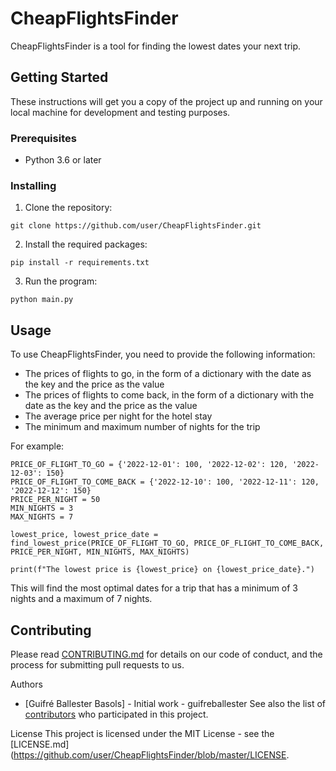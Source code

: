 # CheapFlightsFinder

CheapFlightsFinder is a tool for finding the lowest dates your next trip.

## Getting Started
These instructions will get you a copy of the project up and running on your local machine for development and testing purposes.

### Prerequisites
- Python 3.6 or later

### Installing
1. Clone the repository:

```
git clone https://github.com/user/CheapFlightsFinder.git
```

2. Install the required packages:
```
pip install -r requirements.txt
```

3. Run the program:
```
python main.py
```
## Usage
To use CheapFlightsFinder, you need to provide the following information:

- The prices of flights to go, in the form of a dictionary with the date as the key and the price as the value
- The prices of flights to come back, in the form of a dictionary with the date as the key and the price as the value
- The average price per night for the hotel stay
- The minimum and maximum number of nights for the trip

For example:

```
PRICE_OF_FLIGHT_TO_GO = {'2022-12-01': 100, '2022-12-02': 120, '2022-12-03': 150}
PRICE_OF_FLIGHT_TO_COME_BACK = {'2022-12-10': 100, '2022-12-11': 120, '2022-12-12': 150}
PRICE_PER_NIGHT = 50
MIN_NIGHTS = 3
MAX_NIGHTS = 7

lowest_price, lowest_price_date = find_lowest_price(PRICE_OF_FLIGHT_TO_GO, PRICE_OF_FLIGHT_TO_COME_BACK, PRICE_PER_NIGHT, MIN_NIGHTS, MAX_NIGHTS)

print(f"The lowest price is {lowest_price} on {lowest_price_date}.")
```

This will find the most optimal dates for a trip that has a minimum of 3 nights and a maximum of 7 nights.

## Contributing
Please read [CONTRIBUTING.md](https://github.com/guifreballester/LowCostTravel/blob/master/CONTRIBUTING.md) for details on our code of conduct, and the process for submitting pull requests to us.

Authors
- [Guifré Ballester Basols] - Initial work - guifreballester
See also the list of [contributors](https://github.com/guifreballester/LowCostTravel/contributors) who participated in this project.

License
This project is licensed under the MIT License - see the [LICENSE.md](https://github.com/user/CheapFlightsFinder/blob/master/LICENSE.
